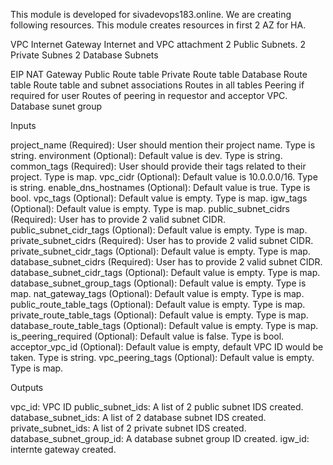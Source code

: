 This module is developed for sivadevops183.online. We are creating following resources. This module creates resources in first 2 AZ for HA.

VPC Internet Gateway Internet and VPC attachment 2 Public Subnets. 2 Private Subnes 2 Database Subnets

EIP NAT Gateway Public Route table Private Route table Database Route table Route table and subnet associations Routes in all tables Peering if required for user Routes of peering in requestor and acceptor VPC. Database sunet group

Inputs

project_name (Required): User should mention their project name. Type is string. environment (Optional): Default value is dev. Type is string. common_tags (Required): User should provide their tags related to their project. Type is map. vpc_cidr (Optional): Default value is 10.0.0.0/16. Type is string. enable_dns_hostnames (Optional): Default value is true. Type is bool. vpc_tags (Optional): Default value is empty. Type is map. igw_tags (Optional): Default value is empty. Type is map. public_subnet_cidrs (Required): User has to provide 2 valid subnet CIDR. public_subnet_cidr_tags (Optional): Default value is empty. Type is map. private_subnet_cidrs (Required): User has to provide 2 valid subnet CIDR. private_subnet_cidr_tags (Optional): Default value is empty. Type is map. database_subnet_cidrs (Required): User has to provide 2 valid subnet CIDR. database_subnet_cidr_tags (Optional): Default value is empty. Type is map. database_subnet_group_tags (Optional): Default value is empty. Type is map. nat_gateway_tags (Optional): Default value is empty. Type is map. public_route_table_tags (Optional): Default value is empty. Type is map. private_route_table_tags (Optional): Default value is empty. Type is map. database_route_table_tags (Optional): Default value is empty. Type is map. is_peering_required (Optional): Default value is false. Type is bool. acceptor_vpc_id (Optional): Default value is empty, default VPC ID would be taken. Type is string. vpc_peering_tags (Optional): Default value is empty. Type is map.

Outputs

vpc_id: VPC ID public_subnet_ids: A list of 2 public subnet IDS created. database_subnet_ids: A list of 2 database subnet IDS created. private_subnet_ids: A list of 2 private subnet IDS created. database_subnet_group_id: A database subnet group ID created. igw_id: internte gateway created.